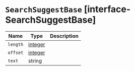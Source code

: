 # `SearchSuggestBase` [interface-SearchSuggestBase]

| Name | Type | Description |
| - | - | - |
| `length` | [integer](./integer.md) | &nbsp; |
| `offset` | [integer](./integer.md) | &nbsp; |
| `text` | string | &nbsp; |
